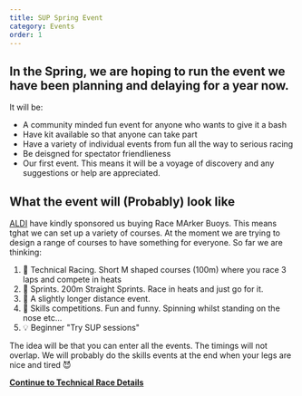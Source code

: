 ```yaml
---
title: SUP Spring Event
category: Events
order: 1
---
```


## In the Spring, we are hoping to run the event we have been planning and delaying for a year now. 
It will be:
- A community minded fun event for anyone who wants to give it a bash
- Have kit available so that anyone can take part
- Have a variety of individual events from fun all the way to serious racing
- Be deisgned for spectator friendlieness
- Our first event. This means it will be a voyage of discovery and any suggestions or help are appreciated.

## What the event will (Probably) look like

[ALDI](https://www.aldi.co.uk)   have kindly sponsored us buying Race MArker Buoys. 
This means tghat we can set up a variety of courses. 
At the moment we are trying to design a range of courses to have something for everyone.
So far we are thinking:
1.  🏁 Technical Racing. Short M shaped courses (100m) where you race 3 laps and compete in heats
2.  🏁 Sprints. 200m Straight Sprints. Race in heats and just go for it.
3.  🏁 A slightly longer distance event.
4.  📐 Skills competitions. Fun and funny. Spinning whilst standing on the nose etc...
5.  💡 Beginner "Try SUP sessions"  

The idea will be that you can enter all the events. 
The timings will not overlap.
We will probably do the skills events at the end when your legs are nice and tired 😈





**[Continue to Technical Race Details](/clyde/Content/101.md/)**
